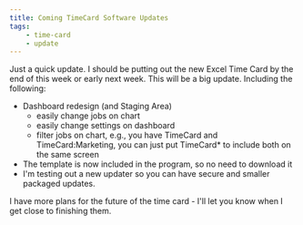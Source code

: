 ```yaml
---
title: Coming TimeCard Software Updates
tags: 
    - time-card
    - update
---
```


Just a quick update. I should be putting out the new Excel Time Card by the end of this week or early next week. This will be a big update. Including the following:

<ul>
	<li>Dashboard redesign (and Staging Area)
<ul>
	<li>easily change jobs on chart</li>
<li>easily change settings on dashboard</li>
	<li>filter jobs on chart, e.g., you have TimeCard and TimeCard:Marketing, you can just put TimeCard* to include both on the same screen</li>


</ul>
<li>The template is now included in the program, so no need to download it</li>
</li>
<li>I'm testing out a new updater so you can have secure and smaller packaged updates.</li>
</ul>

I have more plans for the future of the time card - I'll let you know when I get close to finishing them.
